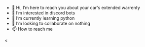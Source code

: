 - 👋 Hi, I’m here to reach you about your car's extended warrenty
- 👀 I’m interested in discord bots
- 🌱 I’m currently learning python
- 💞️ I’m looking to collaborate on nothing
- 📫 How to reach me    

<
